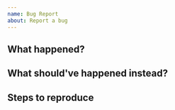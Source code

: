 ```yaml
---
name: Bug Report
about: Report a bug
---
```


## What happened?




## What should've happened instead?




## Steps to reproduce

[//]: # (Any or all of the following:)
[//]: # (* Host system configuration: OS, Docker & friends' versions etc.)
[//]: # (* Project generation options)
[//]: # (* Logs)


